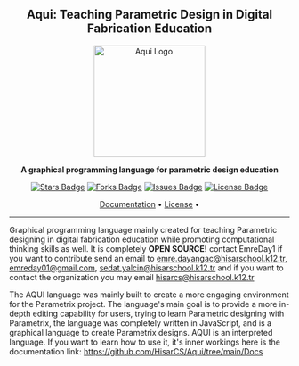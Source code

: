 <h2 align="center">Aqui: Teaching Parametric Design in Digital Fabrication Education</h2>
<p align="center">
  <picture>
    <img src="https://github.com/user-attachments/assets/a8db4ff8-e31a-4a69-9461-b71b6426daf7" alt="Aqui Logo" width="200" />
  </picture>
</p>
<p align="center">
  <b>A graphical programming language for parametric design education</b>
</p>
<p align="center">
  <a href="https://github.com/HisarCS/Aqui/stargazers"><img src="https://img.shields.io/github/stars/HisarCS/Aqui" alt="Stars Badge"/></a>
  <a href="https://github.com/HisarCS/Aqui/network/members"><img src="https://img.shields.io/github/forks/HisarCS/Aqui" alt="Forks Badge"/></a>
  <a href="https://github.com/HisarCS/Aqui/issues"><img src="https://img.shields.io/github/issues/HisarCS/Aqui" alt="Issues Badge"/></a>
  <a href="https://github.com/HisarCS/Aqui/blob/main/LICENSE"><img src="https://img.shields.io/github/license/HisarCS/Aqui" alt="License Badge"/></a>
</p>
<p align="center">
  <a href="https://github.com/HisarCS/Aqui/tree/main/Docs">Documentation</a> •
  <a href="https://github.com/HisarCS/Aqui/blob/main/LICENSE">License</a> •
</p>

---
Graphical programming language mainly created for teaching Parametric designing in digital fabrication education while promoting computational thinking skills as well. It is completely **OPEN SOURCE!** contact EmreDay1 if you want to contribute send an email to emre.dayangac@hisarschool.k12.tr, emreday01@gmail.com, sedat.yalcin@hisarschool.k12.tr and if you want to contact the organization you may email hisarcs@hisarschool.k12.tr

The AQUI language was mainly built to create a more engaging environment for the Parametrix project. The language's main goal is to provide a more in-depth editing capability for users, trying to learn Parametric designing with Parametrix, the language was completely written in JavaScript, and is a graphical language to create Parametrix designs. AQUI is an interpreted language. If you want to learn how to use it, it's inner workings here is the documentation link: https://github.com/HisarCS/Aqui/tree/main/Docs
